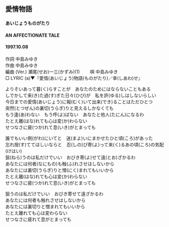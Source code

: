 ## 愛情物語
#### あいじょうものがたり
#### AN AFFECTIONATE TALE
#### 1997.10.08   


作詞     中島みゆき　　　　　   
作曲      中島みゆき  　　　   
編曲 (Ver.) 瀬尾(せお)一三(かずみ)(1)　　
唄     中島みゆき    
□ LYRIC (a)▼『愛情(あいじょう)物語(ものがたり)／幸(しあわ)せ』      
   
   
よりそいあって暮(く)らすことが　あなたのためにはならないこともある   
しでかして来(き)た過(す)ぎた日々(ひび)が　私を許(ゆる)しはしないらしい   
今日までの愛情(あいじょう)に報(むく)いて出来(でき)ることはただひとつ   
突然(とつぜん)の裏切(うらぎ)りと見えるしかなくても   
もう逢(あ)わない　もう呼(よ)ばない　あなたと他人(たにん)になるわ   
たとえ離(はな)れても心は変(か)わらない   
せつなさに疲(つか)れて息(いき)がとまっても   
   
誰でもいい側(がわ)にいてと　迷(まよ)いにまかせたひと頃(ころ)があった   
忘れ捨(す)ててほしいならと　忍(しの)び寄(よ)って来(く)るあの頃(ころ)の気配(けはい)   
狙(ねら)うのは私だけでいい　おびき寄(よ)せて遠(とお)ざかるわ   
あなたには何者(なにもの)も触(ふ)れさせはしないから   
あなたには裏切(うらぎ)りと憎(にく)まれてもいいから   
たとえ離(はな)れても心は変(か)わらない   
せつなさに疲(つか)れて息(いき)がとまっても   
   
狙うのは私だけでいい　おびき寄せて遠ざかるわ   
あなたには何者も触れさせはしないから   
あなたには裏切りと憎まれてもいいから   
たとえ離れても心は変わらない   
せつなさに疲れて息がとまっても   
